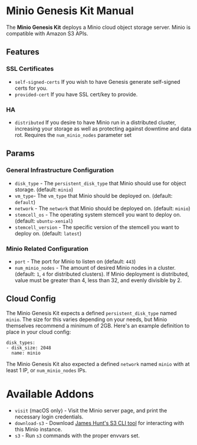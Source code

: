 # Minio Genesis Kit Manual

The **Minio Genesis Kit** deploys a Minio cloud object storage server. Minio is
compatible with Amazon S3 APIs.

## Features

### SSL Certificates
* `self-signed-certs` If you wish to have Genesis generate self-signed certs for
you.
* `provided-cert` If you have SSL cert/key to provide.

### HA
* `distributed` If you desire to have Minio run in a distributed cluster, increasing
  your storage as well as protecting against downtime and data rot. Requires the `num_minio_nodes` parameter set

## Params

### General Infrastructure Configuration
* `disk_type` - The `persistent_disk_type` that Minio
  should use for object storage.  (default: `minio`)
* `vm_type`- The `vm_type` that Minio should be
  deployed on. (default: `default`) 
* `network` - The `network` that Minio should be
  deployed on. (default: `minio`)
* `stemcell_os` - The operating system stemcell you
  want to deploy on. (default: `ubuntu-xenial`)
* `stemcell_version` - The specific version of the stemcell
  you want to deploy on. (default: `latest`)

### Minio Related Configuration
* `port` -  The port for Minio to listen on (default: `443`)
* `num_minio_nodes` - The amount of desired Minio nodes in a
  cluster. (default: `1`, `4` for distributed clusters). If
  Minio deployment is distributed, value must be greater than
  4, less than 32, and evenly divisible by 2.
## Cloud Config
The Minio Genesis Kit expects a defined `persistent_disk_type` named `minio`.
The size for this varies depending on your needs, but Minio themselves recommend
a minimum of 2GB. Here's an example definition to place in your cloud config:
```
disk_types:
- disk_size: 2048
  name: minio
```

The Minio Genesis Kit also expected a defined `network` named `minio` with at least
1 IP, or `num_minio_nodes` IPs.

# Available Addons
* `visit` (macOS only) - Visit the Minio server page, and print the necessary
  login credentials.
* `download-s3` - Download [James Hunt's S3 CLI tool](https://github.com/jhunt/s3)
  for interacting with this Minio instance.
* `s3` - Run `s3` commands with the proper envvars set.
